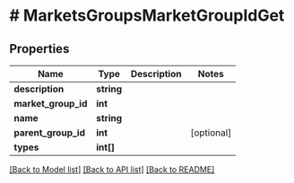 # # MarketsGroupsMarketGroupIdGet

## Properties

Name | Type | Description | Notes
------------ | ------------- | ------------- | -------------
**description** | **string** |  |
**market_group_id** | **int** |  |
**name** | **string** |  |
**parent_group_id** | **int** |  | [optional]
**types** | **int[]** |  |

[[Back to Model list]](../../README.md#models) [[Back to API list]](../../README.md#endpoints) [[Back to README]](../../README.md)
